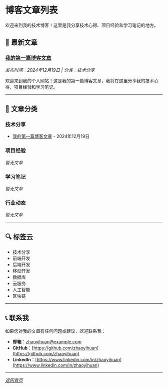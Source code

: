 # 博客文章列表

欢迎来到我的技术博客！这里是我分享技术心得、项目经验和学习笔记的地方。

## 📝 最新文章

### [我的第一篇博客文章](./viewer.html?file=first-post.md)
*发布时间：2024年12月19日 | 分类：技术分享*

欢迎来到我的个人网站！这是我的第一篇博客文章，我将在这里分享我的技术心得、项目经验和学习笔记。

---

## 📂 文章分类

### 技术分享
- [我的第一篇博客文章](./viewer.html?file=first-post.md) - 2024年12月19日

### 项目经验
*暂无文章*

### 学习笔记
*暂无文章*

### 行业动态
*暂无文章*

---

## 🔍 标签云

- 技术分享
- 前端开发
- 后端开发
- 移动开发
- 数据库
- 云服务
- 人工智能
- 区块链

---

## 📞 联系我

如果您对我的文章有任何问题或建议，欢迎联系我：

- **邮箱**：zhaoyihuan@example.com
- **GitHub**：[https://github.com/zhaoyihuan](https://github.com/zhaoyihuan)
- **LinkedIn**：[https://www.linkedin.com/in/zhaoyihuan](https://www.linkedin.com/in/zhaoyihuan)

---

*[返回首页](../index.html)* 